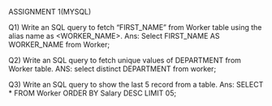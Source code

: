 ASSIGNMENT 1(MYSQL)



Q1)  Write an SQL query to fetch “FIRST_NAME” from Worker table using the alias
name as &lt;WORKER_NAME&gt;.
Ans:    Select FIRST_NAME AS WORKER_NAME from Worker;


Q2) Write an SQL query to fetch unique values of DEPARTMENT from Worker table.
ANS: select distinct DEPARTMENT from worker;


Q3) Write an SQL query to show the last 5 record from a table.
Ans: SELECT * FROM Worker ORDER BY Salary DESC LIMIT 05;

